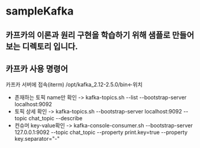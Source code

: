 # sampleKafka

## 카프카의 이론과 원리 구현을 학습하기 위해 샘플로 만들어 보는 디렉토리 입니다.

## 카프카 사용 명령어
카프카 서버에 접속(iterm)
/opt/kafka_2.12-2.5.0/bin<-위치
 - 존재하는 토픽 name만 확인
-> kafka-topics.sh --list --bootstrap-server localhost:9092
 - 토픽 상세 확인
-> kafka-topics.sh --bootstrap-server localhost:9092 --topic chat_topic --describe
 - 컨슈머 key-value확인
-> kafka-console-consumer.sh --bootstrap-server 127.0.0.1:9092 --topic chat_topic --property print.key=true --property key.separator="-"
